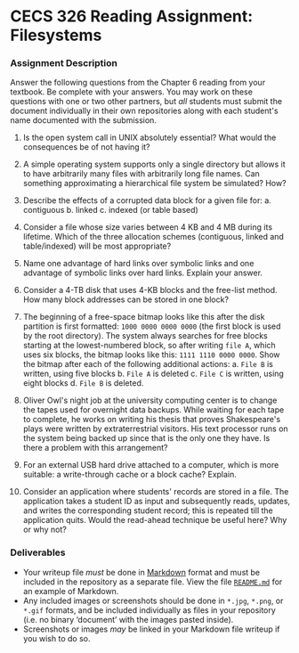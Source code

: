 # CECS 326 Reading Assignment: Filesystems

### Assignment Description
Answer the following questions from the Chapter 6 reading from your textbook. Be complete with your answers. You may work on these questions with one or two other partners, but *all* students must submit the document individually in their own repositories along with each student's name documented with the submission.


1. Is the open system call in UNIX absolutely essential? What would the consequences be of not having it?

2. A simple operating system supports only a single directory but allows it to have arbitrarily many files with arbitrarily long file names. Can something approximating a hierarchical file system be simulated? How?

3. Describe the effects of a corrupted data block for a given file for:
    a. contiguous
    b. linked
    c. indexed (or table based)

4. Consider a file whose size varies between 4 KB and 4 MB during its lifetime. Which of the three allocation schemes (contiguous, linked and table/indexed) will be most appropriate?

5. Name one advantage of hard links over symbolic links and one advantage of symbolic links over hard links. Explain your answer.

6. Consider a 4-TB disk that uses 4-KB blocks and the free-list method. How many block addresses can be stored in one block?

7. The beginning of a free-space bitmap looks like this after the disk partition is first formatted: `1000 0000 0000 0000` (the first block is used by the root directory). The system always searches for free blocks starting at the lowest-numbered block, so after writing `file A`, which uses six blocks, the bitmap looks like this: `1111 1110 0000 0000`. Show the bitmap after each of the following additional actions:
    a. `File B` is written, using five blocks
    b. `File A` is deleted
    c. `File C` is written, using eight blocks
    d. `File B` is deleted.

8. Oliver Owl's night job at the university computing center is to change the tapes used for overnight data backups. While waiting for each tape to complete, he works on writing his thesis that proves Shakespeare's plays were written by extraterrestrial visitors. His text processor runs on the system being backed up since that is the only one they have. Is there a problem with this arrangement?

9. For an external USB hard drive attached to a computer, which is more suitable: a write-through cache or a block cache? Explain.

10. Consider an application where students' records are stored in a file. The application takes a student ID as input and subsequently reads, updates, and writes the corresponding student record; this is repeated till the application quits. Would the read-ahead technique be useful here? Why or why not?

### Deliverables
* Your writeup file *must* be done in [Markdown](https://docs.github.com/en/get-started/writing-on-github/getting-started-with-writing-and-formatting-on-github/basic-writing-and-formatting-syntax) format and must be included in the repository as a separate file. View the file [`README.md`](README.md?plain=1) for an example of Markdown.
* Any included images or screenshots should be done in `*.jpg`, `*.png`, or `*.gif` formats, and be included individually as files in your repository (i.e. no binary ‘document’ with the images pasted inside).
* Screenshots or images *may* be linked in your Markdown file writeup if you wish to do so.